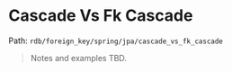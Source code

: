 # Cascade Vs Fk Cascade

Path: `rdb/foreign_key/spring/jpa/cascade_vs_fk_cascade`

> Notes and examples TBD.
